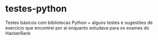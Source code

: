 # testes-python
Testes básicos com bibliotecas Python
+
alguns testes e sugestões de exercício que encontrei por aí enquanto estudava para os exames do HackerRank
